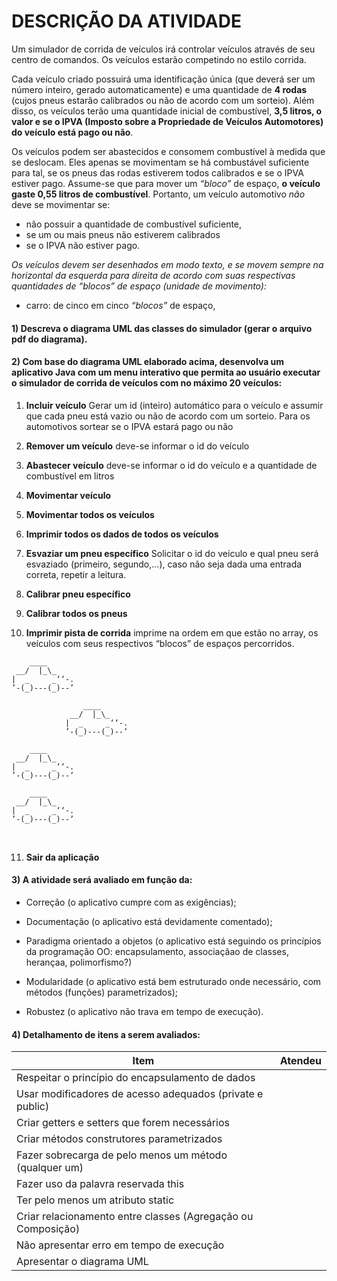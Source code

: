 # DESCRIÇÃO DA ATIVIDADE

Um simulador de corrida de veículos irá controlar veículos através de seu centro de comandos. Os veículos estarão competindo no estilo corrida.

Cada veículo criado possuirá uma identificação única (que deverá ser um número inteiro, gerado automaticamente) e uma quantidade de **4 rodas** (cujos pneus estarão calibrados ou não de acordo com um sorteio). Além disso, os veículos terão uma quantidade inicial de combustível, **3,5 litros, o valor e se o IPVA (Imposto sobre a Propriedade de Veículos Automotores) do veículo está pago ou não**.

Os veículos podem ser abastecidos e consomem combustível à medida que se deslocam. Eles apenas se movimentam se há combustável suficiente para tal, se os pneus das rodas estiverem todos calibrados e se o IPVA estiver pago. Assume-se que para mover um *“bloco”* de espaço, **o veículo gaste 0,55 litros de combustível**. Portanto, um veículo automotivo *não*
deve se movimentar se:

- não possuir a quantidade de combustível suficiente,
- se um ou mais pneus não estiverem calibrados
- se o IPVA não estiver pago.

*Os veículos devem ser desenhados em modo texto, e se movem sempre na horizontal da esquerda para direita de acordo com suas respectivas quantidades de “blocos” de espaço (unidade de movimento):*

- carro: de cinco em cinco *“blocos”* de espaço,

#### 1) Descreva o diagrama UML das classes do simulador (gerar o arquivo pdf do diagrama).

#### 2) Com base do diagrama UML elaborado acima, desenvolva um aplicativo Java com um menu interativo que permita ao usuário executar o simulador de corrida de veículos com no máximo 20 veículos:

1. **Incluir veículo**
    Gerar um id (inteiro) automático para o veículo e assumir que cada pneu está vazio ou não de acordo com um sorteio. Para os automotivos sortear se o IPVA estará pago ou não

2. **Remover um veículo**
   deve-se informar o id do veículo

3. **Abastecer veículo**
   deve-se informar o id do veículo e a quantidade de combustível em litros

4. **Movimentar veículo**

5. **Movimentar todos os veículos**

6. **Imprimir todos os dados de todos os veículos**

7. **Esvaziar um pneu específico**
    Solicitar o id do veículo e qual pneu será esvaziado (primeiro, segundo,...), caso não seja dada uma entrada correta, repetir a leitura.

8. **Calibrar pneu específico**

9. **Calibrar todos os pneus**

10. **Imprimir pista de corrida**
   imprime na ordem em que estão no array, os veículos com seus respectivos “blocos” de espaços percorridos.

   ```
       ____
    __/  |_\_
   |  _     _‘‘-.
   ’-(_)---(_)--’

                   ____
                __/  |_\_
               |  _     _‘‘-.
               ’-(_)---(_)--’
         
       ____
    __/  |_\_
   |  _     _‘‘-.
   ’-(_)---(_)--’

       ____
    __/  |_\_
   |  _     _‘‘-.
   ’-(_)---(_)--’
   ```

   ​

11. **Sair da aplicação**


#### 3) A atividade será avaliado em função da:

- Correção (o aplicativo cumpre com as exigências);
  
- Documentação (o aplicativo está devidamente comentado);
  
- Paradigma orientado a objetos (o aplicativo está seguindo os princípios da programação OO:
encapsulamento, associaçãao de classes, herançaa, polimorfismo?)

- Modularidade (o aplicativo está bem estruturado onde necessário, com métodos (funções) parametrizados);

- Robustez (o aplicativo não trava em tempo de execução).

#### 4) Detalhamento de itens a serem avaliados:

| Item                                                         | Atendeu |
| ------------------------------------------------------------ | ------- |
| Respeitar o princípio do encapsulamento de dados             |         |
| Usar modificadores de acesso adequados (private e public)    |         |
| Criar getters e setters que forem necessários                |         |
| Criar métodos construtores parametrizados                    |         |
| Fazer sobrecarga de pelo menos um método (qualquer um)       |         |
| Fazer uso da palavra reservada this                          |         |
| Ter pelo menos um atributo static                            |         |
| Criar relacionamento entre classes (Agregação ou Composição) |         |
| Não apresentar erro em tempo de execução                     |         |
| Apresentar o diagrama UML                                    |         |
